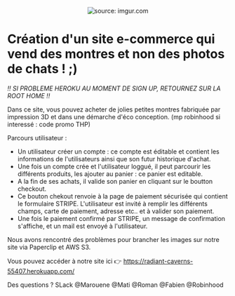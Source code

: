 <p align="center">
<img src="https://i.imgur.com/yBqnJxY.png" title="source: imgur.com" /></a> 
</p>

# Création d'un site e-commerce qui vend des montres et non des photos de chats ! ;) 

*!!  SI PROBLEME HEROKU AU MOMENT DE SIGN UP, RETOURNEZ SUR LA ROOT HOME  !!*

Dans ce site, vous pouvez acheter de jolies petites montres fabriquée par impression 3D et dans une démarche d'éco conception. (mp robinhood si interessé : code promo THP)


Parcours utilisateur : 

- Un utilisateur créer un compte : ce compte est éditable et contient les informations de l'utilisateurs ainsi que son futur historique d'achat.
- Une fois un compte crée et l'utilisateur loggué, il peut parcourir les différents produits, les ajouter au panier : ce panier est editable. 
- A la fin de ses achats, il valide son panier en cliquant sur le boutton checkout. 
- Ce bouton chekout renvoie à la page de paiement sécurisée qui contient le formulaire STRIPE. L'utilisateur est invité à remplir les différents champs, carte de paiement, adresse etc.. et à valider son paiement. 
- Une fois le paiement confirmé par STRIPE, un message de confirmation s'affiche, et un mail est envoyé à l'utilisateur.



Nous avons rencontré des problèmes pour brancher les images sur notre site via Paperclip et AWS S3.

Vous pouvez accéder à notre site ici :point_right: https://radiant-caverns-55407.herokuapp.com/

Des questions ? SLack @Marouene @Mati @Roman @Fabien @Robinhood
